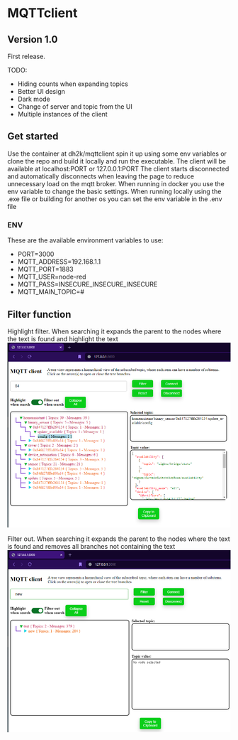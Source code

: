 # MQTTclient

## Version 1.0
First release. 

TODO:
* Hiding counts when expanding topics
* Better UI design
* Dark mode
* Change of server and topic from the UI
* Multiple instances of the client

## Get started
Use the container at dh2k/mqttclient
spin it up using some env variables or clone the repo 
and build it locally and run the executable.
The client will be available at localhost:PORT or 127.0.0.1:PORT
The client starts disconnected and automatically disconnects 
when leaving the page to reduce unnecessary load on the mqtt broker.
When running in docker you use the env variable to change the basic settings. 
When running locally using the .exe file or building for another os you 
can set the env variable in the .env file

### ENV
These are the available environment variables to use:
- PORT=3000
- MQTT_ADDRESS=192.168.1.1
- MQTT_PORT=1883
- MQTT_USER=node-red
- MQTT_PASS=INSECURE_INSECURE_INSECURE
- MQTT_MAIN_TOPIC=#

## Filter function
Highlight filter. When searching it expands the parent to the nodes
where the text is found and highlight the text
![Highlight filter](/images/highlightfilter.png)

Filter out. When searching it expands the parent to the nodes
where the text is found and removes all branches not containing the text
![Filterout](/images/filterout.png)